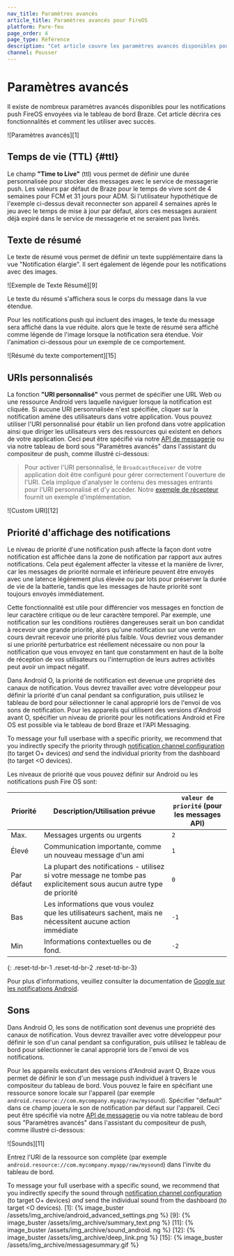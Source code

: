 ```yaml
---
nav_title: Paramètres avancés
article_title: Paramètres avancés pour FireOS
platform: Pare-feu
page_order: 4
page_type: Référence
description: "Cet article couvre les paramètres avancés disponibles pour les notifications push FireOS envoyées via le tableau de bord de Braze."
channel: Pousser
---
```


# Paramètres avancés

Il existe de nombreux paramètres avancés disponibles pour les notifications push FireOS envoyées via le tableau de bord Braze. Cet article décrira ces fonctionnalités et comment les utiliser avec succès.

!\[Paramètres avancés\]\[1\]

## Temps de vie (TTL) {#ttl}

Le champ __"Time to Live"__ (ttl) vous permet de définir une durée personnalisée pour stocker des messages avec le service de messagerie push. Les valeurs par défaut de Braze pour le temps de vivre sont de 4 semaines pour FCM et 31 jours pour ADM. Si l'utilisateur hypothétique de l'exemple ci-dessus devait reconnecter son appareil 4 semaines après le jeu avec le temps de mise à jour par défaut, alors ces messages auraient déjà expiré dans le service de messagerie et ne seraient pas livrés.

## Texte de résumé

Le texte de résumé vous permet de définir un texte supplémentaire dans la vue "Notification élargie". Il sert également de légende pour les notifications avec des images.

!\[Exemple de Texte Résumé\]\[9\]

Le texte du résumé s'affichera sous le corps du message dans la vue étendue.

Pour les notifications push qui incluent des images, le texte du message sera affiché dans la vue réduite. alors que le texte de résumé sera affiché comme légende de l'image lorsque la notification sera étendue. Voir l'animation ci-dessous pour un exemple de ce comportement.

!\[Résumé du texte comportement\]\[15\]

## URIs personnalisés

La fonction __"URI personnalisé"__ vous permet de spécifier une URL Web ou une ressource Android vers laquelle naviguer lorsque la notification est cliquée. Si aucune URI personnalisée n'est spécifiée, cliquer sur la notification amène des utilisateurs dans votre application. Vous pouvez utiliser l'URI personnalisé pour établir un lien profond dans votre application ainsi que diriger les utilisateurs vers des ressources qui existent en dehors de votre application. Ceci peut être spécifié via notre [API de messagerie][13] ou via notre tableau de bord sous "Paramètres avancés" dans l'assistant du compositeur de push, comme illustré ci-dessous:

> Pour activer l'URI personnalisé, le `BroadcastReceiver` de votre application doit être configuré pour gérer correctement l'ouverture de l'URI.  Cela implique d'analyser le contenu des messages entrants pour l'URI personnalisé et d'y accéder.  Notre [exemple de récepteur][14] fournit un exemple d'implémentation.

!\[Custom URI\]\[12\]

## Priorité d'affichage des notifications

Le niveau de priorité d'une notification push affecte la façon dont votre notification est affichée dans la zone de notification par rapport aux autres notifications. Cela peut également affecter la vitesse et la manière de livrer, car les messages de priorité normale et inférieure peuvent être envoyés avec une latence légèrement plus élevée ou par lots pour préserver la durée de vie de la batterie, tandis que les messages de haute priorité sont toujours envoyés immédiatement.

Cette fonctionnalité est utile pour différencier vos messages en fonction de leur caractère critique ou de leur caractère temporel. Par exemple, une notification sur les conditions routières dangereuses serait un bon candidat à recevoir une grande priorité, alors qu'une notification sur une vente en cours devrait recevoir une priorité plus faible. Vous devriez vous demander si une priorité perturbatrice est réellement nécessaire ou non pour la notification que vous envoyez en tant que constamment en haut de la boîte de réception de vos utilisateurs ou l'interruption de leurs autres activités peut avoir un impact négatif.

Dans Android O, la priorité de notification est devenue une propriété des canaux de notification. Vous devrez travailler avec votre développeur pour définir la priorité d'un canal pendant sa configuration, puis utilisez le tableau de bord pour sélectionner le canal approprié lors de l'envoi de vos sons de notification. Pour les appareils qui utilisent des versions d'Android avant O, spécifier un niveau de priorité pour les notifications Android et Fire OS est possible via le tableau de bord Braze et l'API Messaging.

To message your full userbase with a specific priority, we recommend that you indirectly specify the priority through [notification channel configuration][17] (to target O+ devices) _and_ send the individual priority from the dashboard (to target <O devices).

Les niveaux de priorité que vous pouvez définir sur Android ou les notifications push Fire OS sont:

| Priorité   | Description/Utilisation prévue                                                                                        | `valeur de priorité` (pour les messages API) |
| ---------- | --------------------------------------------------------------------------------------------------------------------- | -------------------------------------------- |
| Max.       | Messages urgents ou urgents                                                                                           | `2`                                          |
| Élevé      | Communication importante, comme un nouveau message d'un ami                                                           | `1`                                          |
| Par défaut | La plupart des notifications - utilisez si votre message ne tombe pas explicitement sous aucun autre type de priorité | `0`                                          |
| Bas        | Les informations que vous voulez que les utilisateurs sachent, mais ne nécessitent aucune action immédiate            | `-1`                                         |
| Min        | Informations contextuelles ou de fond.                                                                                | `-2`                                         |
{: .reset-td-br-1 .reset-td-br-2 .reset-td-br-3}

Pour plus d'informations, veuillez consulter la documentation de [Google sur les notifications Android][2].

## Sons

Dans Android O, les sons de notification sont devenus une propriété des canaux de notification. Vous devrez travailler avec votre développeur pour définir le son d'un canal pendant sa configuration, puis utilisez le tableau de bord pour sélectionner le canal approprié lors de l'envoi de vos notifications.

Pour les appareils exécutant des versions d'Android avant O, Braze vous permet de définir le son d'un message push individuel à travers le compositeur du tableau de bord. Vous pouvez le faire en spécifiant une ressource sonore locale sur l'appareil (par exemple `android.resource://com.mycompany.myapp/raw/mysound`). Spécifier "default" dans ce champ jouera le son de notification par défaut sur l'appareil. Ceci peut être spécifié via notre [API de messagerie][13] ou via notre tableau de bord sous "Paramètres avancés" dans l'assistant du compositeur de push, comme illustré ci-dessous:

!\[Sounds\]\[11\]

Entrez l'URI de la ressource son complète (par exemple `android.resource://com.mycompany.myapp/raw/mysound`) dans l'invite du tableau de bord.

To message your full userbase with a specific sound, we recommend that you indirectly specify the sound through [notification channel configuration][16] (to target O+ devices) *and* send the individual sound from the dashboard (to target <O devices).
[1]: {% image_buster /assets/img_archive/android_advanced_settings.png %} [9]: {% image_buster /assets/img_archive/summary_text.png %} [11]: {% image_buster /assets/img_archive/sound_android. ng %} [12]: {% image_buster /assets/img_archive/deep_link.png %} [15]: {% image_buster /assets/img_archive/messagesummary.gif %}

[2]: http://developer.android.com/design/patterns/notifications.html
[13]: {{site.baseurl}}/developer_guide/rest_api/messaging/
[14]: https://github.com/Appboy/appboy-android-sdk/blob/master/samples/custom-broadcast/src/main/java/com/braze/custombroadcast/CustomBroadcastReceiver.java
[17]: https://developer.android.com/training/notify-user/channels#importance
[16]: https://developer.android.com/training/notify-user/channels